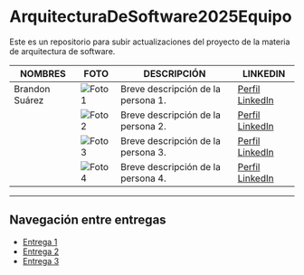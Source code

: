 # ArquitecturaDeSoftware2025Equipo
Este es un repositorio para subir actualizaciones del proyecto de la materia de arquitectura de software.

| NOMBRES                     | FOTO                                                                                          | DESCRIPCIÓN                                                                                                                                                             | LINKEDIN                                                                |
|----------------------------|-----------------------------------------------------------------------------------------------|-------------------------------------------------------------------------------------------------------------------------------------------------------------------------|-------------------------------------------------------------------------|
|Brandon Suárez                         | ![Foto 1](https://media.licdn.com/dms/image/v2/D4E03AQGpT8bYnVoDrg/profile-displayphoto-shrink_100_100/profile-displayphoto-shrink_100_100/0/1706571652326?e=1759363200&v=beta&t=L5yDx7XiJSGsYRYsGWRH6kt4IdKAQM3OytoA8jWKJuw)                                                                     | Breve descripción de la persona 1.                                                                                                                                    | [Perfil LinkedIn](https://www.linkedin.com/in/brandon-suarez435/)                                     |
|                            | ![Foto 2](URL-de-la-foto)                                                                     | Breve descripción de la persona 2.                                                                                                                                    | [Perfil LinkedIn](URL-del-perfil)                                      |
|                            | ![Foto 3](URL-de-la-foto)                                                                     | Breve descripción de la persona 3.                                                                                                                                    | [Perfil LinkedIn](URL-del-perfil)                                      |
|                            | ![Foto 4](URL-de-la-foto)                                                                     | Breve descripción de la persona 4.                                                                                                                                    | [Perfil LinkedIn](URL-del-perfil)                                      |




<hr>

## Navegación entre entregas

- [Entrega 1](../Entrega-1/)
- [Entrega 2](../Entrega-2/)
- [Entrega 3](../Entrega-3/)
<!--stackedit_data:
eyJoaXN0b3J5IjpbLTg5MDU4NTk5M119
-->